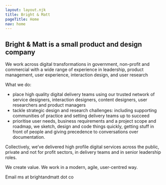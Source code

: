 ```yaml
---
layout: layout.njk
title: Bright & Matt
pageTitle: Home
nav: home
---
```



## Bright & Matt is a small product and design company

We work across digital transformations in government, non-profit and commercial with a wide range of experience in leadership, product management, user experience, interaction design, and user research

What we do:

- place high quality digital delivery teams using our trusted network of service designers, interaction designers, content designers, user researchers and product managers
- tackle strategic design and research challenges: including supporting communities of practice and setting delivery teams up to succeed
- prioritise user needs, business requirements and a project scope and roadmap, we sketch, design and code things quickly, getting stuff in front of people and giving precedence to conversations over documentation.

Collectively, we’ve delivered high profile digital services across the public, private and not for profit sectors, in delivery teams and in senior leadership roles.

We create value. We work in a modern, agile, user-centred way.

Email ms at brightandmatt dot co
